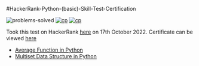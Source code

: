 #HackerRank-Python-(basic)-Skill-Test-Certification

![problems-solved](https://img.shields.io/badge/Problems%20Solved-2/2-1abc9c.svg)
[![cp](https://img.shields.io/badge/also%20see-Competitve%20Programming-1f72ff.svg)](https://github.com/anishLearnsToCode/competitive-programming)
[![cp](https://img.shields.io/badge/also%20see-Other%20Certifications-1f72ff.svg)](https://github.com/anishLearnsToCode/competitive-programming#certifications)

Took this test on HackerRank [here](https://www.hackerrank.com/skills-verification) on 17th October 2022. 
Certificate can be viewed [here](https://www.hackerrank.com/certificates/2e6785c7449f)

- [Average Function in Python](average-function-in-python.py)
- [Multiset Data Structure in Python](multiset-data-structure-in-python.py)
